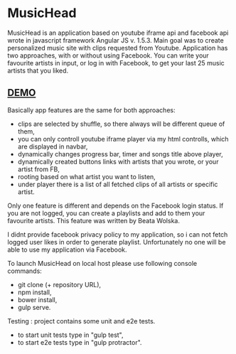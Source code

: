 # MusicHead

  MusicHead is an application based on youtube iframe api and facebook api wrote in javascript framework Angular JS v. 1.5.3.
Main goal was to create personalized music site with clips requested from Youtube. Application has two approaches, with or without
using Facebook. You can write your favourite artists in input, or log in with Facebook, to get your last 25 music artists that you liked.

[<h2>DEMO</h2>](http://bobicgit.github.io/MusicHead/)

Basically app features are the same for both approaches:
  - clips are selected by shuffle, so there always will be different queue of them,
  - you can only controll youtube iframe player via my html controlls, which are displayed in navbar,
  - dynamically changes progress bar, timer and songs title above player,
  - dynamically created buttons links with artists that you wrote, or your artist from FB,
  - rooting based on what artist you want to listen,
  - under player there is a list of all fetched clips of all artists or specific artist.
  
Only one feature is different and depends on the Facebook login status. If you are not logged, you can create a playlists and add to
them your favourite artists. This feature was written by Beata Wolska.

I didnt provide facebook privacy policy to my application, so i can not fetch logged user likes in order to generate playlist.
Unfortunately no one will be able to use my application via Facebook.
  
To launch MusicHead on local host please use following console commands:

- git clone (+ repository URL),
- npm install,
- bower install,
- gulp serve.

Testing : project contains some unit and e2e tests.

- to start unit tests type in "gulp test",
- to start e2e tests type in "gulp protractor".

	
	
